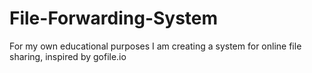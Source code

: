 # File-Forwarding-System
For my own educational purposes I am creating a system for online file sharing, inspired by gofile.io
